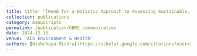 ```yaml
---
title: title: "[Need for a Holistic Approach to Assessing Sustainable, Green, and Healthy Buildings](https://pubs.acs.org/doi/full/10.1021/envhealth.4c00161)"
collection: publications
category: manuscripts
permalink: /publication/GBRS_communication
date: 2024-12-16
venue: 'ACS Environment & Health'
authors: [Nishchaya Mishra](https://scholar.google.com/citations?user=2Htfc78AAAAJ&hl=en), [Sameer Patel](https://scholar.google.com/citations?user=hh17aNQAAAAJ&hl=en)
---
```

